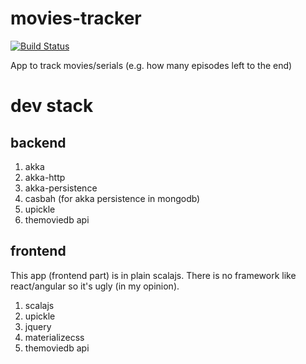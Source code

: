 # movies-tracker
[![Build Status](https://travis-ci.org/oen9/movies-tracker.svg?branch=master)](https://travis-ci.org/oen9/movies-tracker)

App to track movies/serials (e.g. how many episodes left to the end)

# dev stack

## backend
1. akka
1. akka-http
1. akka-persistence
1. casbah (for akka persistence in mongodb)
1. upickle
1. themoviedb api

## frontend
This app (frontend part) is in plain scalajs. There is no framework like react/angular so it's ugly (in my opinion).
1. scalajs
1. upickle
1. jquery
1. materializecss
1. themoviedb api
